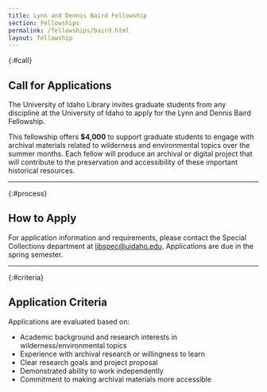 ```yaml
---
title: Lynn and Dennis Baird Fellowship
section: Fellowships
permalink: /fellowships/baird.html
layout: fellowship
---
```


{:#call}
## Call for Applications


The University of Idaho Library invites graduate students from any discipline at the University of Idaho to apply for the Lynn and Dennis Baird Fellowship.


This fellowship offers **$4,000** to support graduate students to engage with archival materials related to wilderness and environmental topics over the summer months. Each fellow will produce an archival or digital project that will contribute to the preservation and accessibility of these important historical resources.

---

{:#process}
## How to Apply

For application information and requirements, please contact the Special Collections department at [libspec@uidaho.edu](mailto:libspec@uidaho.edu). Applications are due in the spring semester.

---

{:#criteria}
## Application Criteria

Applications are evaluated based on:

- Academic background and research interests in wilderness/environmental topics
- Experience with archival research or willingness to learn
- Clear research goals and project proposal
- Demonstrated ability to work independently
- Commitment to making archival materials more accessible

